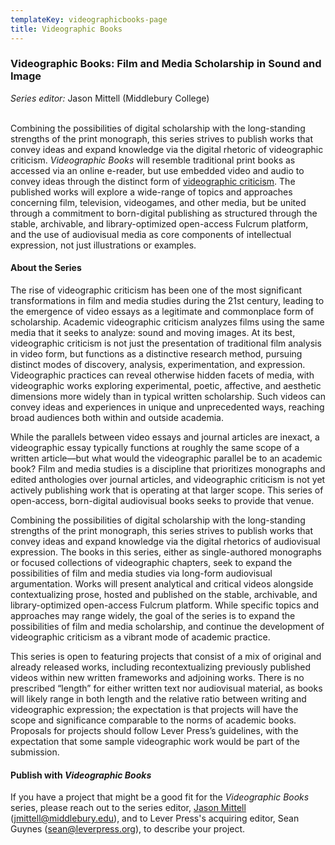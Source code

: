 ```yaml
---
templateKey: videographicbooks-page
title: Videographic Books
---
```

### Videographic Books: Film and Media Scholarship in Sound and Image

*Series editor:* Jason Mittell (Middlebury College)


<br>Combining the possibilities of digital scholarship with the long-standing strengths of the print monograph, this series strives to publish works that convey ideas and expand knowledge via the digital rhetoric of videographic criticism. *Videographic Books* will resemble traditional print books as accessed via an online e-reader, but use embedded video and audio to convey ideas through the distinct form of [videographic criticism](https://sites.middlebury.edu/videoworkshop/what-is-videographic-criticism/). The published works will explore a wide-range of topics and approaches concerning film, television, videogames, and other media, but be united through a commitment to born-digital publishing as structured through the stable, archivable, and library-optimized open-access Fulcrum platform, and the use of audiovisual media as core components of intellectual expression, not just illustrations or examples.

#### **About the Series**

The rise of videographic criticism has been one of the most significant transformations in film and media studies during the 21st century, leading to the emergence of video essays as a legitimate and commonplace form of scholarship. Academic videographic criticism analyzes films using the same media that it seeks to analyze: sound and moving images. At its best, videographic criticism is not just the presentation of traditional film analysis in video form, but functions as a distinctive research method, pursuing distinct modes of discovery, analysis, experimentation, and expression. Videographic practices can reveal otherwise hidden facets of media, with videographic works exploring experimental, poetic, affective, and aesthetic dimensions more widely than in typical written scholarship. Such videos can convey ideas and experiences in unique and unprecedented ways, reaching broad audiences both within and outside academia.

While the parallels between video essays and journal articles are inexact, a videographic essay typically functions at roughly the same scope of a written article—but what would the videographic parallel be to an academic book? Film and media studies is a discipline that prioritizes monographs and edited anthologies over journal articles, and videographic criticism is not yet actively publishing work that is operating at that larger scope. This series of open-access, born-digital audiovisual books seeks to provide that venue.

Combining the possibilities of digital scholarship with the long-standing strengths of the print monograph, this series strives to publish works that convey ideas and expand knowledge via the digital rhetorics of audiovisual expression. The books in this series, either as single-authored monographs or focused collections of videographic chapters, seek to expand the possibilities of film and media studies via long-form audiovisual argumentation. Works will present analytical and critical videos alongside contextualizing prose, hosted and published on the stable, archivable, and library-optimized open-access Fulcrum platform. While specific topics and approaches may range widely, the goal of the series is to expand the possibilities of film and media scholarship, and continue the development of videographic criticism as a vibrant mode of academic practice.

This series is open to featuring projects that consist of a mix of original and already released works, including recontextualizing previously published videos within new written frameworks and adjoining works. There is no prescribed “length” for either written text nor audiovisual material, as books will likely range in both length and the relative ratio between writing and videographic expression; the expectation is that projects will have the scope and significance comparable to the norms of academic books. Proposals for projects should follow Lever Press’s guidelines, with the expectation that some sample videographic work would be part of the submission.

#### **Publish with *Videographic Books***

If you have a project that might be a good fit for the *Videographic Books* series, please reach out to the series editor, [Jason Mittell](https://www.middlebury.edu/academics/fmmc/faculty/node/2031) (jmittell@middlebury.edu), and to Lever Press's acquiring editor, Sean Guynes (sean@leverpress.org), to describe your project.